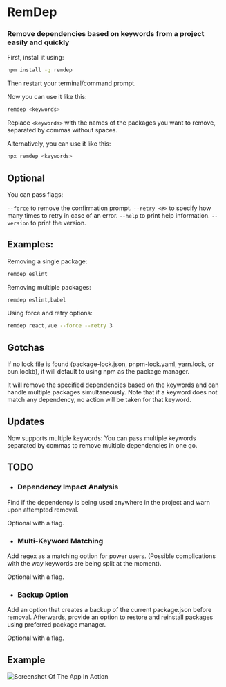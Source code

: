 # RemDep
### Remove dependencies based on keywords from a project easily and quickly

First, install it using:
```bash
npm install -g remdep
```

Then restart your terminal/command prompt.

Now you can use it like this:
```bash
remdep <keywords>
```

Replace ``<keywords>`` with the names of the packages you want to remove, separated by commas without spaces.

Alternatively, you can use it like this:
```bash
npx remdep <keywords>
```

## Optional

You can pass flags:

``--force`` to remove the confirmation prompt.
``--retry <#>`` to specify how many times to retry in case of an error.
``--help`` to print help information.
``--version`` to print the version.

## Examples:

Removing a single package:
```bash
remdep eslint
```

Removing multiple packages:
```bash
remdep eslint,babel
```

Using force and retry options:
```bash
remdep react,vue --force --retry 3
```

## Gotchas

If no lock file is found (package-lock.json, pnpm-lock.yaml, yarn.lock, or bun.lockb), it will default to using npm as the package manager.

It will remove the specified dependencies based on the keywords and can handle multiple packages simultaneously. Note that if a keyword does not match any dependency, no action will be taken for that keyword.

## Updates

Now supports multiple keywords: You can pass multiple keywords separated by commas to remove multiple dependencies in one go.

## TODO

+ ### Dependency Impact Analysis
Find if the dependency is being used anywhere in the project and warn upon attempted removal. 

Optional with a flag.

+ ### Multi-Keyword Matching
Add regex as a matching option for power users. (Possible complications with the way keywords are being split at the moment).

Optional with a flag.

+ ### Backup Option
Add an option that creates a backup of the current package.json before removal. Afterwards, provide an option to restore and reinstall packages using preferred package manager.

Optional with a flag.

## Example

![Screenshot Of The App In Action](https://i.imgur.com/cZqY2kt.png)